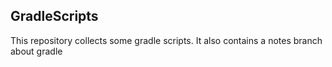 ## GradleScripts
This repository collects some gradle scripts. 
It also contains a notes branch about gradle
